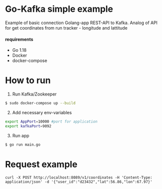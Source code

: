 # Go-Kafka simple example

Example of basic connection Golang-app REST-API to Kafka.
Analog of API for get coordinates from run tracker - longitude and lattitude

#### requirements
  - Go 1.18
  - Docker
  - docker-compose


# How to run

1. Run Kafka/Zookeeper
```sh
$ sudo docker-compose up --build
```
2. Add necessary env-variables

```sh 
export AppPort=10000 #port for application
export kafkaPort=9092
```
3. Run app

```sh
$ go run main.go
```  

# Request example
```
curl -X POST http://localhost:8089/v1/coordinates -H 'Content-Type: application/json' -d '{"user_id":"d23432","lat":56.86,"lon":67.97}'
```

